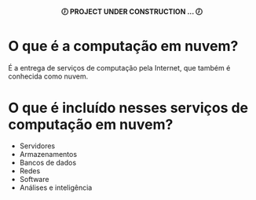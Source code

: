 <h4 align="center">
  🕖 PROJECT UNDER CONSTRUCTION ... 🕖
</h4>


# O que é a computação em nuvem?
É a entrega de serviços de computação pela Internet, que também é conhecida como nuvem. 

# O que é incluído nesses serviços de computação em nuvem?
- Servidores
- Armazenamentos
- Bancos de dados
- Redes
- Software
- Análises e inteligência


